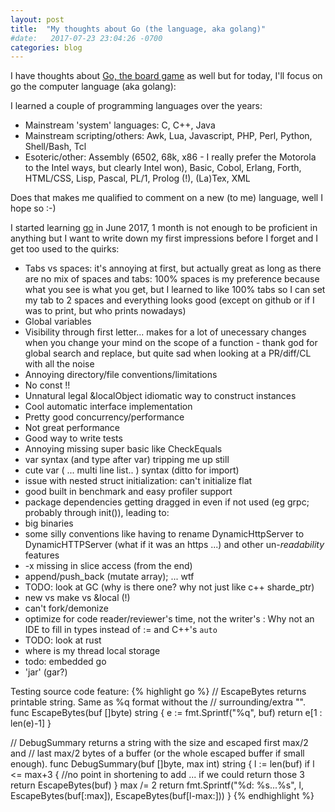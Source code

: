 ```yaml
---
layout: post
title:  "My thoughts about Go (the language, aka golang)"
#date:   2017-07-23 23:04:26 -0700
categories: blog
---
```


I have thoughts about [Go, the board game](https://en.wikipedia.org/wiki/Go_(game)) as well but for today, I'll focus on go the computer language (aka golang):

I learned a couple of programming languages over the years:

- Mainstream 'system' languages: C, C++, Java
- Mainstream scripting/others: Awk, Lua, Javascript, PHP, Perl, Python, Shell/Bash, Tcl
- Esoteric/other: Assembly (6502, 68k, x86 - I really prefer the Motorola to the Intel ways, but clearly Intel won), Basic, Cobol, Erlang, Forth, HTML/CSS, Lisp, Pascal, PL/1, Prolog (!), (La)Tex, XML

Does that makes me qualified to comment on a new (to me) language, well I hope so :-)

I started learning [go](https://golang.org/) in June 2017, 1 month is not enough to be proficient in anything
but I want to write down my first impressions before I forget and I get too used to the quirks:

- Tabs vs spaces: it's annoying at first, but actually great as long as there are no mix of spaces and tabs: 100% spaces is my preference because what you see is what you get, but I learned to like 100% tabs so I can set my tab to 2 spaces and everything looks good (except on github or if I was to print, but who prints nowadays)
- Global variables
- Visibility through first letter... makes for a lot of unecessary changes when you change your mind on the scope of a function - thank god for global search and replace, but quite sad when looking at a PR/diff/CL with all the noise
- Annoying directory/file conventions/limitations
- No const !!
- Unnatural legal &localObject idiomatic way to construct instances
- Cool automatic interface implementation
- Pretty good concurrency/performance
- Not great performance
- Good way to write tests
- Annoying missing super basic like CheckEquals
- var syntax (and type after var) tripping me up still
- cute  var ( ... multi line list.. ) syntax (ditto for import)
- issue with nested struct initialization: can't initialize flat
- good built in benchmark and easy profiler support
- package dependencies getting dragged in even if not used (eg grpc; probably through init()), leading to:
- big binaries
- some silly conventions like having to rename DynamicHttpServer to DynamicHTTPServer (what if it was an https ...) and other un-_readability_ features
- -x missing in slice access (from the end)
- append/push_back (mutate array); ... wtf
- TODO: look at GC (why is there one? why not just like c++ sharde_ptr)
- new vs make vs &local (!)
- can't fork/demonize
- optimize for code reader/reviewer's time, not the writer's : Why not an IDE to fill in types instead of := and C++'s `auto`
- TODO: look at rust
- where is my thread local storage
- todo: embedded go
- 'jar' (gar?)

Testing source code feature:
{% highlight go %}
// EscapeBytes returns printable string. Same as %q format without the
// surrounding/extra "".
func EscapeBytes(buf []byte) string {
	e := fmt.Sprintf("%q", buf)
	return e[1 : len(e)-1]
}

// DebugSummary returns a string with the size and escaped first max/2 and
// last max/2 bytes of a buffer (or the whole escaped buffer if small enough).
func DebugSummary(buf []byte, max int) string {
	l := len(buf)
	if l <= max+3 { //no point in shortening to add ... if we could return those 3
		return EscapeBytes(buf)
	}
	max /= 2
	return fmt.Sprintf("%d: %s...%s", l, EscapeBytes(buf[:max]), EscapeBytes(buf[l-max:]))
}
{% endhighlight %}
